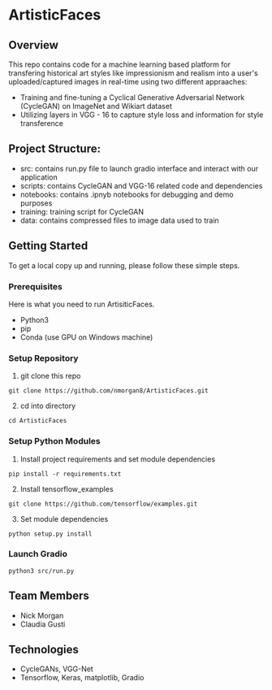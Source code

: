 # ArtisticFaces

## Overview

This repo contains code for a machine learning based platform for transfering historical art styles like impressionism and realism into a user's uploaded/captured images in real-time using two different appraaches:

- Training and fine-tuning a Cyclical Generative Adversarial Network (CycleGAN) on ImageNet and Wikiart dataset
- Utilizing layers in VGG - 16 to capture style loss and information for style transference

## Project Structure:

- src: contains run.py file to launch gradio interface and interact with our application
- scripts: contains CycleGAN and VGG-16 related code and dependencies
- notebooks: contains .ipnyb notebooks for debugging and demo purposes
- training: training script for CycleGAN
- data: contains compressed files to image data used to train

## Getting Started

To get a local copy up and running, please follow these simple steps.

### Prerequisites

Here is what you need to run ArtisiticFaces.

- Python3
- pip
- Conda (use GPU on Windows machine)

### Setup Repository

1. git clone this repo

```
git clone https://github.com/nmorgan8/ArtisticFaces.git
```

2. cd into directory

```
cd ArtisticFaces
```

### Setup Python Modules

1. Install project requirements and set module dependencies

```
pip install -r requirements.txt
```

2. Install tensorflow_examples

```
git clone https://github.com/tensorflow/examples.git
```

3. Set module dependencies

```
python setup.py install
```

### Launch Gradio

```
python3 src/run.py
```

## Team Members

- Nick Morgan
- Claudia Gusti

## Technologies

- CycleGANs, VGG-Net
- Tensorflow, Keras, matplotlib, Gradio
